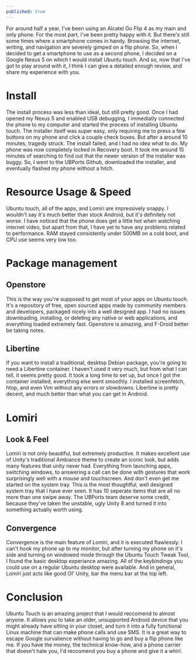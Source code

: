 ```yaml
---
published: true
---
```

For around half a year, I've been using an Alcatel Go Flip 4 as my main and only phone. For the most part, I've been pretty happy with it. But there's still some times where a smartphone comes in handy. Browsing the internet, writing, and navigation are severely gimped on a flip phone. 
So, when I decided to get a smartphone to use as a second phone, I decided on a Google Nexus 5 on which I would install Ubuntu touch. And so, now that I've got to play around with it, I think I can give a detailed enough review, and share my experience with you. 

# Install 

The install process was less than ideal, but still pretty good. Once I had opened my Nexus 5 and enabled USB debugging, I immediatly connected the phone to my computer and started the process of installing Ubuntu touch. The installer itself was super easy, only requiring me to press a few buttons on my phone and click a couple check boxes. But after a around 10 minutes, tragedy struck. The install failed, and I had no idea what to do. My phone was now completely locked in Recovery boot.
It took me around 15 minutes of searching to find out that the newer version of the installer was buggy. So,  I went to the UBPorts Github, downloaded the installer, and eventually flashed my phone without a hitch. 

# Resource Usage & Speed 

Ubuntu touch, all of the apps, and Lomiri are impressively snappy. I wouldn't say it's much better than stock Android, but it's definitely not worse. I have noticed that the phone does get a little hot when watching internet video, but apart from that, I have yet to have any problems related to performance. RAM stayed consistently under 500MB on a cold boot, and CPU use seems very low too. 

# Package management

## Openstore 

This is the way you're supposed to get most of your apps on Ubuntu touch. It's a repository of free, open sourced apps made by community members and developers, packaged nicely into a well designed app. I had no issues downloading, installing, or deleting any native or web applications, and everything loaded extremely fast. Openstore is amazing, and F-Droid better be taking notes.

## Libertine 

If you want to install a traditional, desktop Debian package, you're going to need a Libertine container. I haven't used it very much, but from what I can tell, it seems pretty good. It took a long time to set up, but once I got the container installed, everything else went smoothly. I installed screenfetch, htop, and even Vim without any errors or slowdowns. Libertine is pretty decent, and much better than what you can get in Android. 

# Lomiri 

## Look & Feel 

Lomiri is not only beautiful, but extremely productive. It makes excellent use of Unity's traditional Ambiance theme to create an iconic look, but adds many features that unity never had. Everything from launching apps, switching windows, to answering a call can be done with gestures that work surprisingly well with a mouse and touchscreen. And don't even get me started on the system tray. This is the most thoughtful, well designed system tray that I have ever seen. It has 10 seperate items that are all no more than one swipe away. The UBPorts team deserve some credit, because they've taken the unstable, ugly Unity 8 and turned it into something actually worth using.

## Convergence 

Convergence is the main feature of Lomiri, and it is executed flawlessly. I can't hook my phone up to my monitor, but after turning my phone on it's side and turning on windowed mode through the Ubuntu Touch Tweak Tool, I found the basic desktop experiance amazing. All of the keybindings you could use on a regular Ubuntu desktop were available. And in general, Lomiri just acts like good Ol' Unity, bar the menu bar at the top left. 

# Conclusion 

Ubuntu Touch is an amazing project that I would reccomend to almost anyone. It allows you to take an older, unsupported Android device that you might already have sitting in your closet, and turn it into a fully functional Linux machine that can make phone calls and use SMS. It is a great way to escape Google survalience without having to go and buy a flip phone like me. If you have the money, the technical know-how, and a phone carrier that doesn't hate you, I'd reccomend you buy a phone and give it a whirl.
